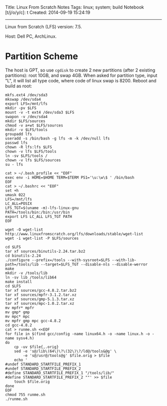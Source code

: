 Title: Linux From Scratch Notes
Tags: linux; system; build
Notebook [t/j/o/y/c]: t
Created: 2014-09-19 15:24:19

------

Linux from Scratch (LFS) version: 7.5.

Host: Dell PC, ArchLinux. 

# Partition Scheme

The host is GPT, so use `cgdisk` to create 2 new partitions (after 2 existing partitions): root 10GB, and swap 4GB.
When asked for partition type, input "L", it will list all type code, where code of linux swap is 8200.
Reboot and build as root:

    mkfs.ext4 /dev/sda3
    mkswap /dev/sda4
    export LFS=/mnt/lfs
    mkdir -pv $LFS
    mount -v -t ext4 /dev/sda3 $LFS
    swapon -v /dev/sda4
    mkdir $LFS/sources
    chmod -v a+wt $LFS/sources
    mkdir -v $LFS/tools
    groupadd lfs
    useradd -s /bin/bash -g lfs -m -k /dev/null lfs
    passwd lfs
    chown -R lfs:lfs $LFS
    chown -v lfs $LFS/tools
    ln -sv $LFS/tools /
    chown -v lfs $LFS/sources
    su - lfs

    cat > ~/.bash_profile << "EOF"
    exec env -i HOME=$HOME TERM=$TERM PS1='\u:\w\$ ' /bin/bash
    EOF
    cat > ~/.bashrc << "EOF"
    set +h
    umask 022
    LFS=/mnt/lfs
    LC_ALL=POSIX
    LFS_TGT=$(uname -m)-lfs-linux-gnu
    PATH=/tools/bin:/bin:/usr/bin
    export LFS LC_ALL LFS_TGT PATH
    EOF

    wget -O wget-list http://www.linuxfromscratch.org/lfs/downloads/stable/wget-list
    wget -i wget-list -P $LFS/sources

    cd $LFS
    tar xf sources/binutils-2.24.tar.bz2
    cd binutils-2.24
    ./configure --prefix=/tools --with-sysroot=$LFS --with-lib-path=/tools/lib --target=$LFS_TGT --disable-nls --disable-werror 
    make
    mkdir -v /tools/lib
    ln -sv lib /tools/lib64
    make install
    cd $LFS
    tar xf sources/gcc-4.8.2.tar.bz2
    tar xf sources/mpfr-3.1.2.tar.xz
    tar xf sources/gmp-5.1.3.tar.xz
    tar xf sources/mpc-1.0.2.tar.xz
    mv mpfr* mpfr
    mv gmp* gmp
    mv mpc* mpc
    mv mpfr gmp mpc gcc-4.8.2
    cd gcc-4.8.2
    cat > runme.sh <<EOF
    for file in $(find gcc/config -name linux64.h -o -name linux.h -o -name sysv4.h)
    do
        cp -uv $file{,.orig}
        sed -e 's@/lib\(64\)\?\(32\)\?/ld@/tools&@g' \
            -e 's@/usr@/tools@g' $file.orig > $file
        echo '
    #undef STANDARD_STARTFILE_PREFIX_1
    #undef STANDARD_STARTFILE_PREFIX_2
    #define STANDARD_STARTFILE_PREFIX_1 "/tools/lib/"
    #define STANDARD_STARTFILE_PREFIX_2 ""' >> $file
        touch $file.orig
    done
    EOF
    chmod 755 runme.sh
    ./runme.sh


